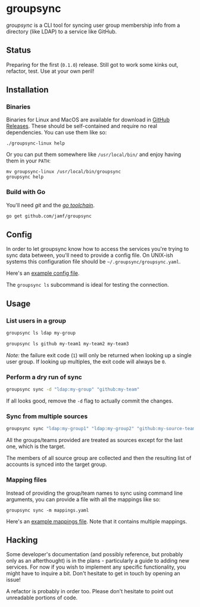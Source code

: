# groupsync
*groupsync* is a CLI tool for syncing user group membership info from a directory (like LDAP) to a service like GitHub.

## Status
Preparing for the first (`0.1.0`) release. Still got to work some kinks out, refactor, test. Use at your own peril!

## Installation
### Binaries
Binaries for Linux and MacOS are available for download in
[GitHub Releases](https://github.com/jamf/groupsync/releases). These should
be self-contained and require no real dependencies. You can use them like so:

```
./groupsync-linux help
```

Or you can put them somewhere like `/usr/local/bin/` and enjoy having them in
your `PATH`:

```
mv groupsync-linux /usr/local/bin/groupsync
groupsync help
```

### Build with Go
You'll need *git* and the *[go toolchain](https://golang.org/doc/install)*.

```sh
go get github.com/jamf/groupsync
```

## Config
In order to let groupsync know how to access the services you're trying to sync data between, you'll need to provide a config file. On UNIX-ish systems this configuration file should be `~/.groupsync/groupsync.yaml`.

Here's an [example config file](examples/groupsync.yaml).

The `groupsync ls` subcommand is ideal for testing the connection.

## Usage
### List users in a group
```sh
groupsync ls ldap my-group
```

```sh
groupsync ls github my-team1 my-team2 my-team3
```

*Note:* the failure exit code (`1`) will only be returned when looking up a single user group. If looking up multiples, the exit code will always be `0`.

### Perform a dry run of sync
```sh
groupsync sync -d "ldap:my-group" "github:my-team"
```

If all looks good, remove the `-d` flag to actually commit the changes.

### Sync from multiple sources
```sh
groupsync sync "ldap:my-group1" "ldap:my-group2" "github:my-source-team" "github:my-target-team"
```

All the groups/teams provided are treated as sources except for the last one, which is the target.

The members of all source group are collected and then the resulting list of accounts is synced into the target group.

### Mapping files
Instead of providing the group/team names to sync using command line arguments, you can provide a file with all the mappings like so:

```
groupsync sync -m mappings.yaml
```

Here's an [example mappings file](examples/mappings.yaml). Note that it contains multiple mappings.

## Hacking
Some developer's documentation (and possibly reference, but probably only as an afterthought) is in the plans - particularly a guide to adding new services. For now if you wish to implement any specific functionality, you might have to inquire a bit. Don't hesitate to get in touch by opening an issue!

A refactor is probably in order too. Please don't hesitate to point out unreadable portions of code.